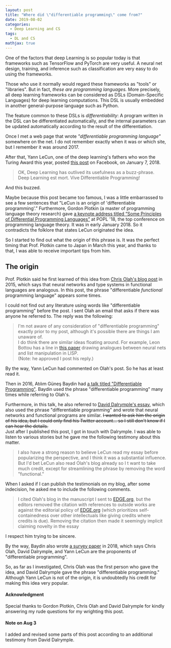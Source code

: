 ```yaml
---
layout: post
title: "Where did \"differentiable programming\" come from?"
date: 2019-08-02
categories:
  - Deep Learning and CS
tags:
  - DL and CS
mathjax: true
---
```

One of the factors that deep Learning is so popular today is that frameworks such as TensorFlow and PyTorch are very useful. A neural net design, training, and inference such as classification are very easy to do using the frameworks.

Those who use it normally would regard these frameworks as "tools" or "libraries". But in fact, _these are programming languages._ More precisely, all deep learning frameworks can be considered as DSLs (Domain-Specific Languages) for deep learning computations. This DSL is usually embedded in another general-purpose language ​​such as Python.

The feature common to these DSLs is *differentiability*: A program written in the DSL can be differentiated automatically, and the internal parameters can be updated automatically according to the result of the differentiation.

Once I met a web page that wrote _"differentiable programming language"_ somewhere on the net. I do not remember exactly when it was or which site, but I remember it was around 2017.

After that, Yann LeCun, one of the deep learning's fathers who won the Turing Award this year, posted [this post](https://www.facebook.com/yann.lecun/posts/10155003011462143) on Facebook, on January 7, 2018.
> OK, Deep Learning has outlived its usefulness as a buzz-phrase.  
> Deep Learning est mort. Vive Differentiable Programming!

And this buzzed.

Maybe because this post became too famous, I was a little embarrassed to see a few sentences that "LeCun is an origin of 'differentiable programming'.” Furthermore, Gordon Plotkin (a master of programming language theory research) gave [a keynote address titled “Some Principles of Differential Programming Languages”](https://popl18.sigplan.org/details/POPL-2018-papers/76/Some-Principles-of-Differential-Programming-Languages) at POPL '18, the top conference on programming language theory. It was in early January 2018. So it contradicts the folklore that states LeCun originated the idea.

So I started to find out what the origin of this phrase is. It was the perfect timing that Prof. Plotkin came to Japan in March this year, and thanks to that, I was able to receive important tips from him.

## The origin

Prof. Plotkin said he first learned of this idea from [Chris Olah's blog post](http://colah.github.io/posts/2015-09-NN-Types-FP/) in 2015, which says that neural networks and type systems in functional languages are analogous.
In this post, the phrase "differentiable *functional* programming language" appears some times.

I could not find out any literature using words like "differentiable programming" before the post.
I sent Olah an email that asks if there was anyone he referred to. The reply was the following:

> I'm not aware of any consideration of "differentiable programming" exactly prior to my post, although it's possible there are things I am unaware of.  
>  I do think there are similar ideas floating around. For example, Leon Bottou has a line in [this paper](https://arxiv.org/pdf/1102.1808v3.pdf) drawing analogues between neural nets and list manipulation in LISP.  
(Note: he approved I post his reply.)

By the way, Yann LeCun had commented on Olah's post. So he has at least read it.

Then in 2016, Atılım Güneş Baydin had [a talk titled "Differentiable Programming"](https://www.cs.nuim.ie/~gunes/files/Baydin-MSR-Slides-20160201.pdf). Baydin used the phrase "differentiable programming" many times while referring to Olah's.

Furthermore, in this talk, he also referred to [David Dalrymple's essay](http://edge.org/response-detail/26794), which also used the phrase "differentiable programming" and wrote that neural networks and functional programs are similar.
~~I wanted to ask him the origin of his idea, but I could only find his Twitter account... so I still don't know if I can hear the details.~~  
Just after I published this post, I got in touch with Dalrymple. I was able to listen to various stories but he gave me the following testimony about this matter.

> I also have a strong reason to believe LeCun read my essay before popularizing the perspective, and I think it was a substantial influence. But I'd bet LeCun also read Olah's blog already so I t want to take much credit, except for streamlining the phrase by removing the word "functional."

When I asked if I can publish the testimonials on my blog, after some indecision, he asked me to include the following comments.

> I cited Olah's blog in the manuscript I sent to [EDGE.org](http://EDGE.org), but the editors removed the citation with references to outside works are against the editorial policy of [EDGE.org](http://EDGE.org) (which prioritizes self-containedness over other intellectuals like giving credits where credits is due). Removing the citation then made it seemingly implicit claiming novelty in the essay

I respect him trying to be sincere.

By the way, Baydin also wrote [a survey paper](http://jmlr.org/papers/volume18/17-468/17-468.pdf) in 2018, which says Chris Olah, David Dalrymple, and Yann LeCun are the proponents of "differentiable programming".

So, as far as I investigated, Chris Olah was the first person who gave the idea, and David Dalrymple gave the phrase "differentiable programming." Although Yann LeCun is not of the origin, it is undoubtedly his credit for making this idea very popular.


#### Acknowledgment
Special thanks to Gordon Plotkin, Chris Olah and David Dalrymple for kindly answering my rude questions for my wrighting this post.

#### Note on Aug 3
I added and revised some parts of this post according to an additional testimony from David Dalrymple.